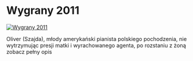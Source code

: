 Wygrany 2011 
=============
[![Wygrany 2011 ](http://vidos.pl/images/player.gif)](http://vidos.pl/wygrany-2011)

 Oliver (Szajda), młody amerykański pianista polskiego pochodzenia, nie wytrzymując presji matki i wyrachowanego agenta, po rozstaniu z żoną zobacz pełny opis
